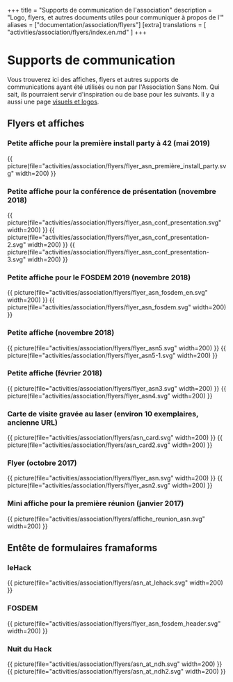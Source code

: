 +++
title = "Supports de communication de l'association"
description = "Logo, flyers, et autres documents utiles pour communiquer à propos de l'"
aliases = ["documentation/association/flyers"]
[extra]
translations = [
    "activities/association/flyers/index.en.md"
]
+++

# Supports de communication

Vous trouverez ici des affiches, flyers et autres supports de communications
ayant été utilisés ou non par l'Association Sans Nom.
Qui sait, ils pourraient servir d'inspiration ou de base pour les suivants.
Il y a aussi une page [visuels et
logos](@/activities/association/imagery/index.fr.md).

## Flyers et affiches

### Petite affiche pour la première install party à 42 (mai 2019)

{{ picture(file="activities/association/flyers/flyer_asn_première_install_party.svg" width=200) }}

### Petite affiche pour la conférence de présentation (novembre 2018)

{{ picture(file="activities/association/flyers/flyer_asn_conf_presentation.svg" width=200) }}
{{ picture(file="activities/association/flyers/flyer_asn_conf_presentation-2.svg" width=200) }}
{{ picture(file="activities/association/flyers/flyer_asn_conf_presentation-3.svg" width=200) }}

### Petite affiche pour le FOSDEM 2019 (novembre 2018)
{{ picture(file="activities/association/flyers/flyer_asn_fosdem_en.svg" width=200) }}
{{ picture(file="activities/association/flyers/flyer_asn_fosdem.svg" width=200) }}

### Petite affiche (novembre 2018)
{{ picture(file="activities/association/flyers/flyer_asn5.svg" width=200) }}
{{ picture(file="activities/association/flyers/flyer_asn5-1.svg" width=200) }}

### Petite affiche (février 2018)
{{ picture(file="activities/association/flyers/flyer_asn3.svg" width=200) }}
{{ picture(file="activities/association/flyers/flyer_asn4.svg" width=200) }}

### Carte de visite gravée au laser (environ 10 exemplaires, ancienne URL)
{{ picture(file="activities/association/flyers/asn_card.svg" width=200) }}
{{ picture(file="activities/association/flyers/asn_card2.svg" width=200) }}

### Flyer (octobre 2017)
{{ picture(file="activities/association/flyers/flyer_asn.svg" width=200) }}
{{ picture(file="activities/association/flyers/flyer_asn2.svg" width=200) }}

### Mini affiche pour la première réunion (janvier 2017)
{{ picture(file="activities/association/flyers/affiche_reunion_asn.svg" width=200) }}

## Entête de formulaires framaforms

### leHack
{{ picture(file="activities/association/flyers/asn_at_lehack.svg" width=200) }}

### FOSDEM
{{ picture(file="activities/association/flyers/flyer_asn_fosdem_header.svg" width=200) }}

### Nuit du Hack
{{ picture(file="activities/association/flyers/asn_at_ndh.svg" width=200) }}
{{ picture(file="activities/association/flyers/asn_at_ndh2.svg" width=200) }}
